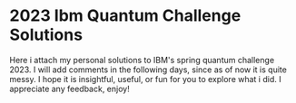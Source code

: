 # 2023 Ibm Quantum Challenge Solutions
Here i attach my personal solutions to IBM's spring quantum challenge 2023. I will add comments in the following days, since as of now it is quite messy. I hope it is insightful, useful, or fun for you to explore what i did. I appreciate any feedback, enjoy!
